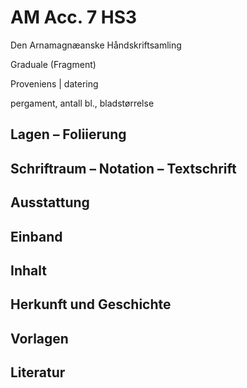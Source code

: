 # AM Acc. 7 HS3

Den Arnamagnæanske Håndskriftsamling
    
Graduale (Fragment)
    
Proveniens | datering
    
pergament, antall bl., bladstørrelse
    
## Lagen – Foliierung
    
## Schriftraum – Notation – Textschrift
    
## Ausstattung

## Einband
    
## Inhalt

## Herkunft und Geschichte

## Vorlagen

## Literatur

